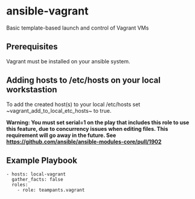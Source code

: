 # ansible-vagrant
Basic template-based launch and control of Vagrant VMs

## Prerequisites
Vagrant must be installed on your ansible system.

## Adding hosts to /etc/hosts on your local workstastion
To add the created host(s) to your local /etc/hosts set ~vagrant_add_to_local_etc_hosts~ to true.

**Warning: You must set serial=1 on the play that includes this role to use this feature, due to concurrency issues when
editing files. This requirement will go away in the future. See https://github.com/ansible/ansible-modules-core/pull/1902**

## Example Playbook

~~~
- hosts: local-vagrant
  gather_facts: false
  roles:
    - role: teampants.vagrant
~~~
